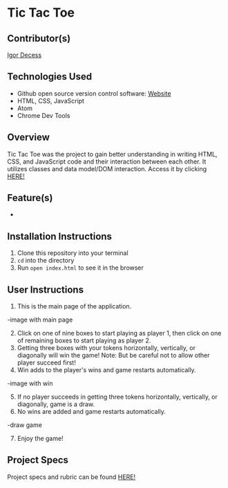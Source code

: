 # Tic Tac Toe

## Contributor(s)
[Igor Decess](https://github.com/userigorgithub)

## Technologies Used
- Github open source version control software: [Website](https://github.com/)
- HTML, CSS, JavaScript
- Atom
- Chrome Dev Tools

## Overview
Tic Tac Toe was the project to gain better understanding in writing HTML, CSS, and JavaScript code and their interaction between each other. It utilizes classes and data model/DOM interaction. Access it by clicking [HERE!]()

## Feature(s)
-

## Installation Instructions
1. Clone this repository into your terminal
2. `cd` into the directory
3. Run `open index.html` to see it in the browser

## User Instructions
1. This is the main page of the application.

-image with main page

2. Click on one of nine boxes to start playing as player 1, then click on one of remaining boxes to start playing as player 2.
3. Getting three boxes with your tokens horizontally, vertically, or diagonally will win the game!
Note: But be careful not to allow other player succeed first!
4. Win adds to the player's wins and game restarts automatically.

-image with win

5. If no player succeeds in getting three tokens horizontally, vertically, or diagonally, game is a draw.
6. No wins are added and game restarts automatically.

-draw game

7. Enjoy the game!

## Project Specs
Project specs and rubric can be found [HERE!](https://frontend.turing.edu/projects/module-1/tic-tac-toe-solo.html)
